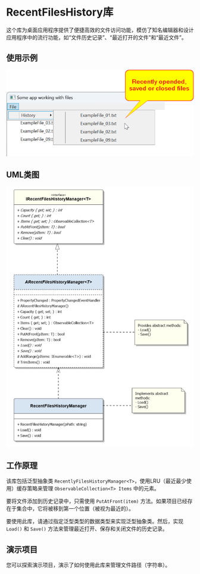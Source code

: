 # RecentFilesHistory库
这个库为桌面应用程序提供了便捷高效的文件访问功能，模仿了知名编辑器和设计应用程序中的流行功能，如“文件历史记录”、“最近打开的文件”和“最近文件”。

## 使用示例
![最近文件历史记录](demo-window-history-of-recently-opened-closed-or-saved-files.png)

## UML类图
![UML类图](uml-class-diagramm-of-recent-files-history.png)

## 工作原理
该库包括泛型抽象类 `RecentlyFilesHistoryManager<T>`，使用LRU（最近最少使用）缓存策略来管理 `ObservableCollection<T> Items` 中的元素。

要将文件添加到历史记录中，只需使用 `PutAtFront(item)` 方法。如果项目已经存在于集合中，它将被移到第一个位置（被视为最近的）。

要使用此库，请通过指定泛型类型的数据类型来实现泛型抽象类。然后，实现 `Load()` 和 `Save()` 方法来管理最近打开、保存和关闭文件的历史记录。

## 演示项目
您可以探索演示项目，演示了如何使用此库来管理文件路径（字符串）。